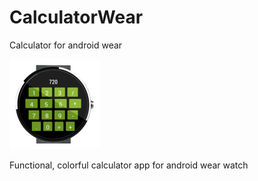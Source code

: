 # CalculatorWear
Calculator for android wear

![Screenshot](https://github.com/toadlyBroodle/CalculatorWear/blob/master/wear/src/main/res/drawable-xxhdpi/ic_launcher.png)

Functional, colorful calculator app for android wear watch
